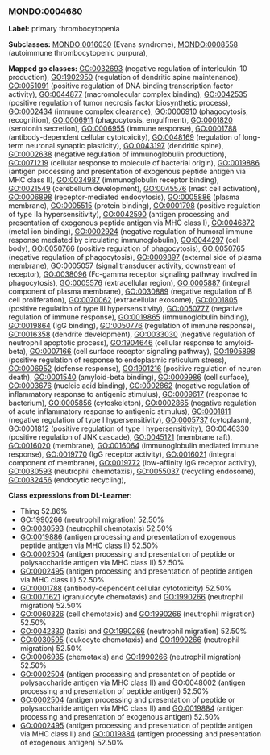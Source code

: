 
### [MONDO:0004680](http://purl.obolibrary.org/obo/MONDO_0004680)
**Label:** primary thrombocytopenia

**Subclasses:** [MONDO:0016030](http://purl.obolibrary.org/obo/MONDO_0016030) (Evans syndrome), [MONDO:0008558](http://purl.obolibrary.org/obo/MONDO_0008558) (autoimmune thrombocytopenic purpura), 

**Mapped go classes:** [GO:0032693](http://purl.obolibrary.org/obo/GO_0032693) (negative regulation of interleukin-10 production), [GO:1902950](http://purl.obolibrary.org/obo/GO_1902950) (regulation of dendritic spine maintenance), [GO:0051091](http://purl.obolibrary.org/obo/GO_0051091) (positive regulation of DNA binding transcription factor activity), [GO:0044877](http://purl.obolibrary.org/obo/GO_0044877) (macromolecular complex binding), [GO:0042535](http://purl.obolibrary.org/obo/GO_0042535) (positive regulation of tumor necrosis factor biosynthetic process), [GO:0002434](http://purl.obolibrary.org/obo/GO_0002434) (immune complex clearance), [GO:0006910](http://purl.obolibrary.org/obo/GO_0006910) (phagocytosis, recognition), [GO:0006911](http://purl.obolibrary.org/obo/GO_0006911) (phagocytosis, engulfment), [GO:0001820](http://purl.obolibrary.org/obo/GO_0001820) (serotonin secretion), [GO:0006955](http://purl.obolibrary.org/obo/GO_0006955) (immune response), [GO:0001788](http://purl.obolibrary.org/obo/GO_0001788) (antibody-dependent cellular cytotoxicity), [GO:0048169](http://purl.obolibrary.org/obo/GO_0048169) (regulation of long-term neuronal synaptic plasticity), [GO:0043197](http://purl.obolibrary.org/obo/GO_0043197) (dendritic spine), [GO:0002638](http://purl.obolibrary.org/obo/GO_0002638) (negative regulation of immunoglobulin production), [GO:0071219](http://purl.obolibrary.org/obo/GO_0071219) (cellular response to molecule of bacterial origin), [GO:0019886](http://purl.obolibrary.org/obo/GO_0019886) (antigen processing and presentation of exogenous peptide antigen via MHC class II), [GO:0034987](http://purl.obolibrary.org/obo/GO_0034987) (immunoglobulin receptor binding), [GO:0021549](http://purl.obolibrary.org/obo/GO_0021549) (cerebellum development), [GO:0045576](http://purl.obolibrary.org/obo/GO_0045576) (mast cell activation), [GO:0006898](http://purl.obolibrary.org/obo/GO_0006898) (receptor-mediated endocytosis), [GO:0005886](http://purl.obolibrary.org/obo/GO_0005886) (plasma membrane), [GO:0005515](http://purl.obolibrary.org/obo/GO_0005515) (protein binding), [GO:0001798](http://purl.obolibrary.org/obo/GO_0001798) (positive regulation of type IIa hypersensitivity), [GO:0042590](http://purl.obolibrary.org/obo/GO_0042590) (antigen processing and presentation of exogenous peptide antigen via MHC class I), [GO:0046872](http://purl.obolibrary.org/obo/GO_0046872) (metal ion binding), [GO:0002924](http://purl.obolibrary.org/obo/GO_0002924) (negative regulation of humoral immune response mediated by circulating immunoglobulin), [GO:0044297](http://purl.obolibrary.org/obo/GO_0044297) (cell body), [GO:0050766](http://purl.obolibrary.org/obo/GO_0050766) (positive regulation of phagocytosis), [GO:0050765](http://purl.obolibrary.org/obo/GO_0050765) (negative regulation of phagocytosis), [GO:0009897](http://purl.obolibrary.org/obo/GO_0009897) (external side of plasma membrane), [GO:0005057](http://purl.obolibrary.org/obo/GO_0005057) (signal transducer activity, downstream of receptor), [GO:0038096](http://purl.obolibrary.org/obo/GO_0038096) (Fc-gamma receptor signaling pathway involved in phagocytosis), [GO:0005576](http://purl.obolibrary.org/obo/GO_0005576) (extracellular region), [GO:0005887](http://purl.obolibrary.org/obo/GO_0005887) (integral component of plasma membrane), [GO:0030889](http://purl.obolibrary.org/obo/GO_0030889) (negative regulation of B cell proliferation), [GO:0070062](http://purl.obolibrary.org/obo/GO_0070062) (extracellular exosome), [GO:0001805](http://purl.obolibrary.org/obo/GO_0001805) (positive regulation of type III hypersensitivity), [GO:0050777](http://purl.obolibrary.org/obo/GO_0050777) (negative regulation of immune response), [GO:0019865](http://purl.obolibrary.org/obo/GO_0019865) (immunoglobulin binding), [GO:0019864](http://purl.obolibrary.org/obo/GO_0019864) (IgG binding), [GO:0050776](http://purl.obolibrary.org/obo/GO_0050776) (regulation of immune response), [GO:0016358](http://purl.obolibrary.org/obo/GO_0016358) (dendrite development), [GO:0033030](http://purl.obolibrary.org/obo/GO_0033030) (negative regulation of neutrophil apoptotic process), [GO:1904646](http://purl.obolibrary.org/obo/GO_1904646) (cellular response to amyloid-beta), [GO:0007166](http://purl.obolibrary.org/obo/GO_0007166) (cell surface receptor signaling pathway), [GO:1905898](http://purl.obolibrary.org/obo/GO_1905898) (positive regulation of response to endoplasmic reticulum stress), [GO:0006952](http://purl.obolibrary.org/obo/GO_0006952) (defense response), [GO:1901216](http://purl.obolibrary.org/obo/GO_1901216) (positive regulation of neuron death), [GO:0001540](http://purl.obolibrary.org/obo/GO_0001540) (amyloid-beta binding), [GO:0009986](http://purl.obolibrary.org/obo/GO_0009986) (cell surface), [GO:0003676](http://purl.obolibrary.org/obo/GO_0003676) (nucleic acid binding), [GO:0002862](http://purl.obolibrary.org/obo/GO_0002862) (negative regulation of inflammatory response to antigenic stimulus), [GO:0009617](http://purl.obolibrary.org/obo/GO_0009617) (response to bacterium), [GO:0005856](http://purl.obolibrary.org/obo/GO_0005856) (cytoskeleton), [GO:0002865](http://purl.obolibrary.org/obo/GO_0002865) (negative regulation of acute inflammatory response to antigenic stimulus), [GO:0001811](http://purl.obolibrary.org/obo/GO_0001811) (negative regulation of type I hypersensitivity), [GO:0005737](http://purl.obolibrary.org/obo/GO_0005737) (cytoplasm), [GO:0001812](http://purl.obolibrary.org/obo/GO_0001812) (positive regulation of type I hypersensitivity), [GO:0046330](http://purl.obolibrary.org/obo/GO_0046330) (positive regulation of JNK cascade), [GO:0045121](http://purl.obolibrary.org/obo/GO_0045121) (membrane raft), [GO:0016020](http://purl.obolibrary.org/obo/GO_0016020) (membrane), [GO:0016064](http://purl.obolibrary.org/obo/GO_0016064) (immunoglobulin mediated immune response), [GO:0019770](http://purl.obolibrary.org/obo/GO_0019770) (IgG receptor activity), [GO:0016021](http://purl.obolibrary.org/obo/GO_0016021) (integral component of membrane), [GO:0019772](http://purl.obolibrary.org/obo/GO_0019772) (low-affinity IgG receptor activity), [GO:0030593](http://purl.obolibrary.org/obo/GO_0030593) (neutrophil chemotaxis), [GO:0055037](http://purl.obolibrary.org/obo/GO_0055037) (recycling endosome), [GO:0032456](http://purl.obolibrary.org/obo/GO_0032456) (endocytic recycling), 

**Class expressions from DL-Learner:**

- Thing 52.86%
- [GO:1990266](http://purl.obolibrary.org/obo/GO_1990266) (neutrophil migration) 52.50%
- [GO:0030593](http://purl.obolibrary.org/obo/GO_0030593) (neutrophil chemotaxis) 52.50%
- [GO:0019886](http://purl.obolibrary.org/obo/GO_0019886) (antigen processing and presentation of exogenous peptide antigen via MHC class II) 52.50%
- [GO:0002504](http://purl.obolibrary.org/obo/GO_0002504) (antigen processing and presentation of peptide or polysaccharide antigen via MHC class II) 52.50%
- [GO:0002495](http://purl.obolibrary.org/obo/GO_0002495) (antigen processing and presentation of peptide antigen via MHC class II) 52.50%
- [GO:0001788](http://purl.obolibrary.org/obo/GO_0001788) (antibody-dependent cellular cytotoxicity) 52.50%
- [GO:0071621](http://purl.obolibrary.org/obo/GO_0071621) (granulocyte chemotaxis) and [GO:1990266](http://purl.obolibrary.org/obo/GO_1990266) (neutrophil migration) 52.50%
- [GO:0060326](http://purl.obolibrary.org/obo/GO_0060326) (cell chemotaxis) and [GO:1990266](http://purl.obolibrary.org/obo/GO_1990266) (neutrophil migration) 52.50%
- [GO:0042330](http://purl.obolibrary.org/obo/GO_0042330) (taxis) and [GO:1990266](http://purl.obolibrary.org/obo/GO_1990266) (neutrophil migration) 52.50%
- [GO:0030595](http://purl.obolibrary.org/obo/GO_0030595) (leukocyte chemotaxis) and [GO:1990266](http://purl.obolibrary.org/obo/GO_1990266) (neutrophil migration) 52.50%
- [GO:0006935](http://purl.obolibrary.org/obo/GO_0006935) (chemotaxis) and [GO:1990266](http://purl.obolibrary.org/obo/GO_1990266) (neutrophil migration) 52.50%
- [GO:0002504](http://purl.obolibrary.org/obo/GO_0002504) (antigen processing and presentation of peptide or polysaccharide antigen via MHC class II) and [GO:0048002](http://purl.obolibrary.org/obo/GO_0048002) (antigen processing and presentation of peptide antigen) 52.50%
- [GO:0002504](http://purl.obolibrary.org/obo/GO_0002504) (antigen processing and presentation of peptide or polysaccharide antigen via MHC class II) and [GO:0019884](http://purl.obolibrary.org/obo/GO_0019884) (antigen processing and presentation of exogenous antigen) 52.50%
- [GO:0002495](http://purl.obolibrary.org/obo/GO_0002495) (antigen processing and presentation of peptide antigen via MHC class II) and [GO:0019884](http://purl.obolibrary.org/obo/GO_0019884) (antigen processing and presentation of exogenous antigen) 52.50%


